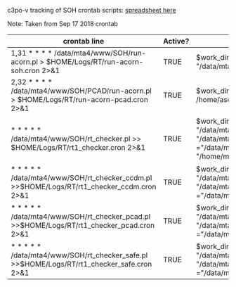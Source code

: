 c3po-v tracking of SOH crontab scripts: [spreadsheet here](https://docs.google.com/spreadsheets/d/1fbhwCiXByD2DfeTT4kG_gpNsrMLACyxw07sJytjHMc0/edit?usp=sharing)

Note: Taken from Sep 17 2018 crontab

|crontab line | Active? | directories_referenced | Note | Input  | Output | scripts_run_1
|------------ | ------- | ---------------------- | ---- | -----  | ------ | -------------
|1,31 * * * * /data/mta4/www/SOH/run-acorn.pl > $HOME/Logs/RT/run-acorn-soh.cron 2>&1 | TRUE | $work_dir = "/data/mta4/www/SOH";/home/ascds/DS.release/ | chandra state of health |  | *.tl | 
|2,32 * * * * /data/mta4/www/SOH/PCAD/run-acorn.pl > $HOME/Logs/RT/run-acorn-pcad.cron 2>&1 | TRUE | $work_dir = "/data/mta4/www/SOH/PCAD", /home/ascds/DS.release/ | more chandra state of health |  | *.tl | 
|* * * * * /data/mta4/www/SOH/rt_checker.pl >> $HOME/Logs/RT/rt1_checker.cron 2>&1 | TRUE | $work_dir = "/data/mta4/www/Snapshot".$snap_dir = "/data/mta4/www/Snapshot",$soh_dir ="/data/mta4/www/SOH",$HOME = "/home/mta",/data/mta4/www/SOH/LIB' | state of health process |  |  | $soh_dir/tlogr-soh.pl,$soh_dir/Config/tlogr-config.pl,$soh_dir/Prop/tlogr-prop.pl,$soh_dir/Load/tlogr-load.pl
|* * * * * /data/mta4/www/SOH/rt_checker_ccdm.pl >>$HOME/Logs/RT/rt1_checker_ccdm.cron 2>&1 | TRUE | $work_dir = "/data/mta4/www/Snapshot".$snap_dir = "/data/mta4/www/Snapshot",$soh_dir ="/data/mta4/www/SOH",$HOME = "/home/mta" | state of health process |  |  | $soh_dir/Therm/tlogr-therm.pl,$soh_dir/CCDM/tlogr-ccdm.pl
|* * * * * /data/mta4/www/SOH/rt_checker_pcad.pl >>$HOME/Logs/RT/rt1_checker_pcad.cron 2>&1 | TRUE | $work_dir = "/data/mta4/www/Snapshot".$snap_dir = "/data/mta4/www/Snapshot",$soh_dir ="/data/mta4/www/SOH",$HOME = "/home/mta" | state of health process |  |  | $soh_dir/PCAD/tlogr-pcad.pl,$soh_dir/Mech/tlogr-mech.pl,$soh_dir/EPS/tlogr-eps.pl
|* * * * * /data/mta4/www/SOH/rt_checker_safe.pl >>$HOME/Logs/RT/rt1_checker_safe.cron 2>&1 | TRUE | $work_dir = "/data/mta4/www/Snapshot".$snap_dir = "/data/mta4/www/Snapshot",$soh_dir ="/data/mta4/www/SOH",$HOME = "/home/mta" | state of health process |  |  | $soh_dir/Smode/tlogr-smode.pl
